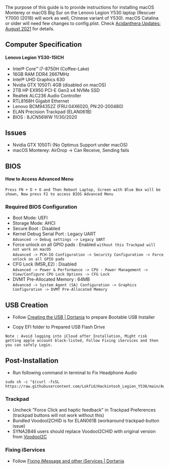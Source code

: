 The purpose of this guide is to provide instructions for installing macOS Monterey or macOS Big Sur on the Lenovo Legion Y530 laptop (Rescuer Y7000 (2018) will work as well, Chinese variant of Y530). macOS Catalina or older will need few changes to config.plist. Check [Acidanthera Updates: August 2021](https://dortania.github.io/hackintosh/updates/2021/08/02/acidanthera-august.html) for details. 


## Computer Specification

#### Lenovo Legion Y530-15ICH

- Intel® Core™ i7-8750H (Coffee-Lake)
- 16GB RAM DDR4 2667MHz
- Intel® UHD Graphics 630
- Nvidia GTX 1050Ti 4GB (disabled on macOS)
- 2TB HP EX950 PCI-E Gen3 x4 NVMe SSD
- Realtek ALC236 Audio Controller
- RTL8168H Gigabit Ethernet
- Lenovo BCM94352Z (FRU:04X6020, PN:20-200480)
- ELAN Precision Trackpad (ELAN061B)
- BIOS : 8JCN56WW 11/30/2020

## Issues
- Nvidia GTX 1050Ti (No Optimus Support under macOS)
- macOS Monterey: AirDrop -> Can Receive, Sending fails

## BIOS
#### How to Access Advanced Menu
`Press FN + D + O and Then Reboot Laptop, Screen with Blue Box will be shown, Now press F2 to access BIOS Advanced Menu`

### Required BIOS Configuration

- Boot Mode: UEFI
- Storage Mode: AHCI
- Secure Boot : Disabled
- Kernel Debug Serial Port : Legacy UART \
 `Advanced -> Debug settings -> Legacy UART`
- Force unlock on all GPIO pads : Enabled `without this Trackpad will not work on macOS` \
`Advanced -> PCH-IO Configuration -> Security Configuration -> Force unlock on all GPIO pads`
- CFG Lock (MSR_E2) : Disabled \
`Advanced -> Power & Performance -> CPU - Power Management -> View/Configure CPU Lock Options -> CFG Lock`
- DVMT Pre-Allocated Memory : 64MB \
`Advanced -> System Agent (SA) Configuration -> Graphics Configuration -> DVMT Pre-Allocated Memory`

## USB Creation

- Follow [Creating the USB | Dortania](https://dortania.github.io/OpenCore-Install-Guide/installer-guide/) to prepare Bootable USB Installer

- Copy EFI folder to Prepared USB Flash Drive

```
Note : Avoid logging into iCloud after Installation, Might risk getting apple account black-listed, Follow Fixing iServices and then you can safely Login.
```
## Post-Installation
- Run following command in terminal to Fix Headphone Audio
```
sudo sh -c "$(curl -fsSL https://raw.githubusercontent.com/Lokfid/Hackintosh_Legion_Y530/main/AudioFix.sh)"
```
### Trackpad
- Uncheck "Force Click and haptic feedback" in Trackpad Preferences (trackpad buttons will not work without this)
- Bundled VoodooI2CHID is for ELAN061B (workaround trackpad-button issue)
- SYNA2B46 users should replace VoodooI2CHID with original version from [VoodooI2C](https://github.com/VoodooI2C/VoodooI2C/releases/)

### Fixing iServices
- Follow [Fixing iMessage and other iServices | Dortania](https://dortania.github.io/OpenCore-Post-Install/universal/iservices.html)
